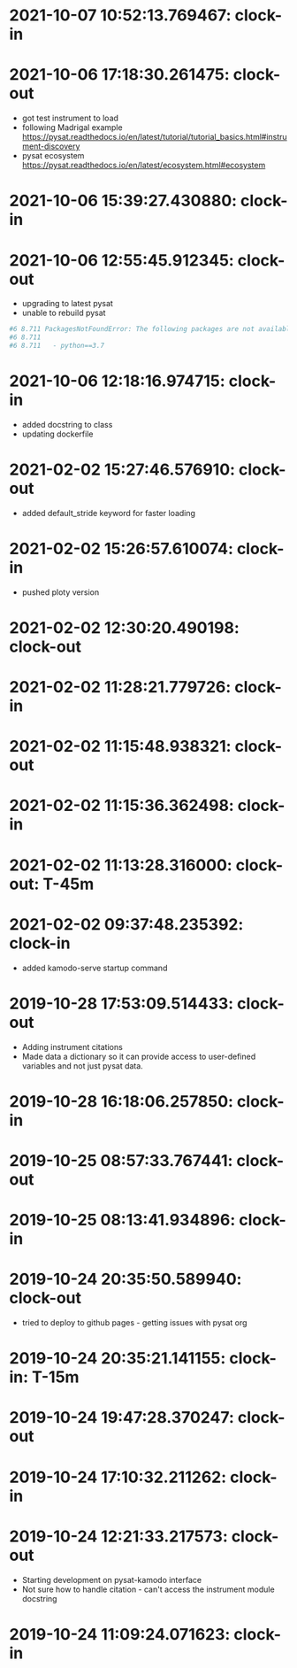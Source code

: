 
# 2021-10-07 10:52:13.769467: clock-in

# 2021-10-06 17:18:30.261475: clock-out

* got test instrument to load
* following Madrigal example https://pysat.readthedocs.io/en/latest/tutorial/tutorial_basics.html#instrument-discovery
* pysat ecosystem https://pysat.readthedocs.io/en/latest/ecosystem.html#ecosystem

# 2021-10-06 15:39:27.430880: clock-in

# 2021-10-06 12:55:45.912345: clock-out

* upgrading to latest pysat
* unable to rebuild pysat
```sh
#6 8.711 PackagesNotFoundError: The following packages are not available from current channels:
#6 8.711 
#6 8.711   - python==3.7
```

# 2021-10-06 12:18:16.974715: clock-in

* added docstring to class
* updating dockerfile

# 2021-02-02 15:27:46.576910: clock-out

* added default_stride keyword for faster loading

# 2021-02-02 15:26:57.610074: clock-in

* pushed ploty version

# 2021-02-02 12:30:20.490198: clock-out


# 2021-02-02 11:28:21.779726: clock-in

# 2021-02-02 11:15:48.938321: clock-out


# 2021-02-02 11:15:36.362498: clock-in

# 2021-02-02 11:13:28.316000: clock-out: T-45m 


# 2021-02-02 09:37:48.235392: clock-in

* added kamodo-serve startup command

# 2019-10-28 17:53:09.514433: clock-out
* Adding instrument citations
* Made data a dictionary so it can provide access to user-defined variables and not just pysat data.

# 2019-10-28 16:18:06.257850: clock-in

# 2019-10-25 08:57:33.767441: clock-out

# 2019-10-25 08:13:41.934896: clock-in

# 2019-10-24 20:35:50.589940: clock-out
* tried to deploy to github pages - getting issues with pysat org

# 2019-10-24 20:35:21.141155: clock-in: T-15m

# 2019-10-24 19:47:28.370247: clock-out

# 2019-10-24 17:10:32.211262: clock-in

# 2019-10-24 12:21:33.217573: clock-out
* Starting development on pysat-kamodo interface
* Not sure how to handle citation - can't access the instrument module docstring

# 2019-10-24 11:09:24.071623: clock-in

